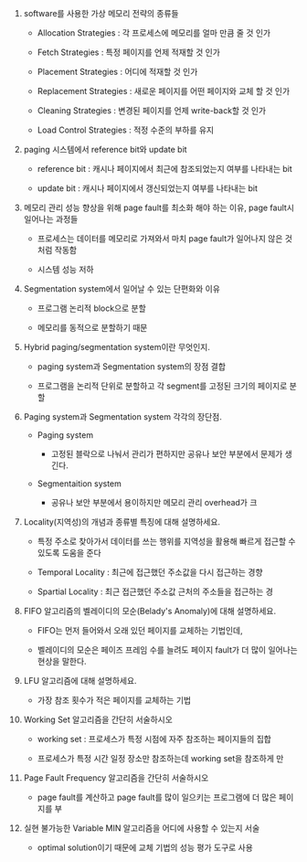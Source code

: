1. software를 사용한 가상 메모리 전략의 종류들
   
   - Allocation Strategies : 각 프로세스에 메모리를 얼마 만큼 줄 것 인가
   
   - Fetch Strategies : 특정 페이지를 언제 적재할 것 인가
   
   - Placement Strategies : 어디에 적재할 것 인가
   
   - Replacement Strategies : 새로운 페이지를 어떤 페이지와 교체 할 것 인가
   
   - Cleaning Strategies : 변경된 페이지를 언제 write-back할 것 인가
   
   - Load Control Strategies : 적정 수준의 부하를 유지

2. paging 시스템에서 reference bit와 update bit
   
   - reference bit : 캐시나 페이지에서 최근에 참조되었는지 여부를 나타내는 bit
   
   - update bit : 캐시나 페이지에서 갱신되었는지 여부를 나타내는 bit

3. 메모리 관리 성능 향상을 위해 page fault를 최소화 해야 하는 이유, page fault시 일어나는 과정들
   
   - 프로세스는 데이터를 메모리로 가져와서 마치 page fault가 일어나지 않은 것 처럼 작동함
   
   - 시스템 성능 저하

4. Segmentation system에서 일어날 수 있는 단편화와 이유
   
   - 프로그램 논리적 block으로 분할
   
   - 메모리를 동적으로 분할하기 때문

5. Hybrid paging/segmentation system이란 무엇인지.
   
   - paging system과 Segmentation system의 장점 결합
   
   - 프로그램을 논리적 단위로 분할하고 각 segment를 고정된 크기의 페이지로 분할

6. Paging system과 Segmentation system 각각의 장단점.
   
   - Paging system
     
     - 고정된 블락으로 나눠서 관리가 편하지만 공유나 보안 부분에서 문제가 생긴다.
   
   - Segmentaition system
     
     - 공유나 보안 부분에서 용이하지만 메모리 관리 overhead가 크

7. Locality(지역성)의 개념과 종류별 특징에 대해 설명하세요.
   
   - 특정 주소로 찾아가서 데이터를 쓰는 행위를 지역성을 활용해 빠르게 접근할 수 있도록 도움을 준다
   
   - Temporal Locality : 최근에 접근했던 주소값을 다시 접근하는 경향
   
   - Spartial Locality : 최근 접근했던 주소값 근처의 주소들을 접근하는 경

8. FIFO 알고리즘의 벨레이디의 모순(Belady's Anomaly)에 대해 설명하세요.
   
   - FIFO는 먼저 들어와서 오래 있던 페이지를 교체하는 기법인데,
   
   - 벨레이디의 모순은 페이즈 프레임 수를 늘려도 페이지 fault가 더 많이 일어나는 현상을 말한다.

9. LFU 알고리즘에 대해 설명하세요.
   
   - 가장 참조 횟수가 적은 페이지를 교체하는 기법

10. Working Set 알고리즘을 간단히 서술하시오
    
    - working set : 프로세스가 특정 시점에 자주 참조하는 페이지들의 집합
    
    - 프로세스가 특정 시간 일정 장소만 참조하는데 working set을 참조하게 만

11. Page Fault Frequency 알고리즘을 간단히 서술하시오
    
    - page fault를 계산하고 page fault를 많이 일으키는 프로그램에 더 많은 페이지를 부

12. 실현 불가능한 Variable MIN 알고리즘을 어디에 사용할 수 있는지 서술
    
    - optimal solution이기 때문에 교체 기법의 성능 평가 도구로 사용
